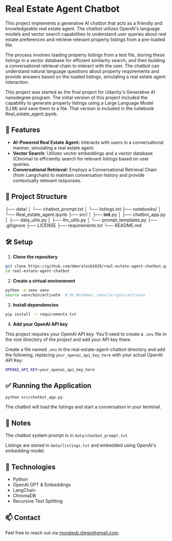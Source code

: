 # Real Estate Agent Chatbot

This project implements a generative AI chatbot that acts as a friendly and knowledgeable real estate agent. The chatbot utilizes OpenAI's language models and vector search capabilities to understand user queries about real estate preferences and retrieve relevant property listings from a pre-loaded file.

The process involves loading property listings from a text file, storing these listings in a vector database for efficient similarity search, and then building a conversational retrieval chain to interact with the user. The chatbot can understand natural language questions about property requirements and provide answers based on the loaded listings, simulating a real estate agent interaction.

This project was started as the final project for Udacity's Generative AI nanodegree program. The initial version of this project included the capability to generate property listings using a Large Language Model (LLM) and save them to a file. That version is included in the notebook Real_estate_agent.ipynb.


## 🚀 Features

*   **AI-Powered Real Estate Agent:** Interacts with users in a conversational manner, simulating a real estate agent.
*   **Vector Search:** Utilizes vector embeddings and a vector database (Chroma) to efficiently search for relevant listings based on user queries.
*   **Conversational Retrieval:** Employs a Conversational Retrieval Chain (from Langchain) to maintain conversation history and provide contextually relevant responses.


## 🧱 Project Structure

├── data/
│ └── chatbot_prompt.txt
│ └── listings.txt
├── notebooks/
│ └── Real_estate_agent.ipynb
├── src/
│ ├── __init__.py
│ ├── chatbot_app.py
│ ├── data_utils.py
│ ├── llm_utils.py
│ └── prompt_templates.py
├── .gitignore
├── LICENSE
├── requirements.txt
└── README.md

## 🛠️ Setup

1. **Clone the repository**

```bash
git clone https://github.com/dmoralesb1020/real-estate-agent-chatbot.git
cd real-estate-agent-chatbot
```

2. **Create a virtual environment**

```bash
python -m venv venv
source venv/bin/activate  # On Windows: venv\Scripts\activate
```

3. **Install dependencies**

```bash
pip install -r requirements.txt
```

4. **Add your OpenAI API key**

This project requires your OpenAI API key. You'll need to create a `.env` file in the root directory of the project and add your API key there.

Create a file named `.env` in the real-estate-agent-chatbot directory and add the following, replacing `your_openai_api_key_here` with your actual OpenAI API Key:

```bash
OPENAI_API_KEY=your_openai_api_key_here
```

## ✅ Running the Application

```python src/chatbot_app.py```

The chatbot will load the listings and start a conversation in your terminal.

## 📌 Notes

The chatbot system prompt is in ```data/chatbot_prompt.txt```.

Listings are stored in ```data/listings.txt``` and embedded using OpenAI's embedding model.

## 🧠 Technologies
* Python
* OpenAI GPT & Embeddings
* LangChain
* ChromaDB
* Recursive Text Splitting

## 📫 Contact
Feel free to reach out via moralesb.diego@gmail.com.